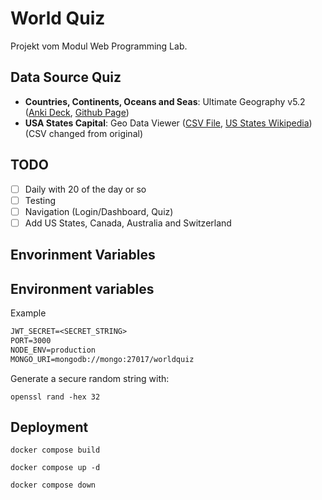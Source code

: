# World Quiz

Projekt vom Modul Web Programming Lab.

## Data Source Quiz

- **Countries, Continents, Oceans and Seas**: Ultimate Geography v5.2 ([Anki Deck](https://ankiweb.net/shared/info/2109889812), [Github Page](https://github.com/anki-geo/ultimate-geography/tree/master))
- **USA States Capital**: Geo Data Viewer ([CSV File](https://github.com/RandomFractals/geo-data-viewer/blob/master/data/excel/usa-state-capitals.csv), [US States Wikipedia](https://en.wikipedia.org/wiki/U.S._state)) (CSV changed from original)

## TODO

- [ ] Daily with 20 of the day or so
- [ ] Testing
- [ ] Navigation (Login/Dashboard, Quiz)
- [ ] Add US States, Canada, Australia and Switzerland

## Envorinment Variables

## Environment variables

Example

```txt
JWT_SECRET=<SECRET_STRING>
PORT=3000
NODE_ENV=production
MONGO_URI=mongodb://mongo:27017/worldquiz
```

Generate a secure random string with:

```shell
openssl rand -hex 32
```

## Deployment

```shell
docker compose build
```

```shell
docker compose up -d
```

```shell
docker compose down
```